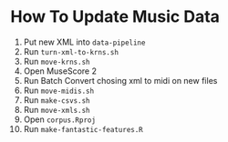 # How To Update Music Data 

1. Put new XML into ```data-pipeline```
2. Run ```turn-xml-to-krns.sh```
3. Run ```move-krns.sh```
4. Open MuseScore 2
5. Run Batch Convert chosing xml to midi on new files
6. Run ```move-midis.sh```
7. Run ```make-csvs.sh```
8. Run ```move-xmls.sh```
9. Open ```corpus.Rproj```
10. Run ```make-fantastic-features.R```
